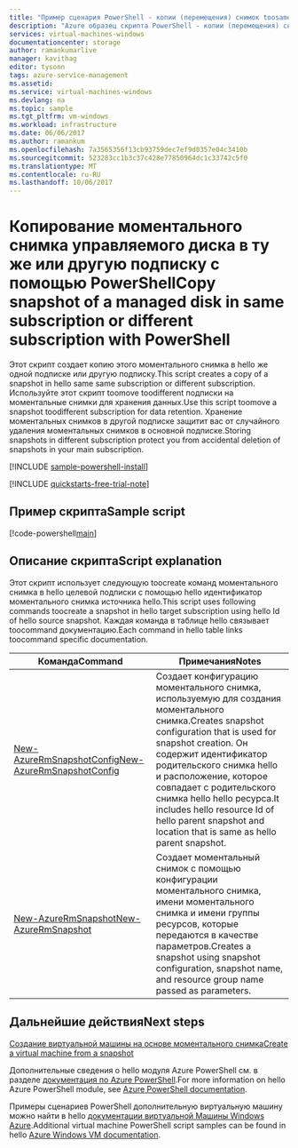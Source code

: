 ```yaml
---
title: "Пример сценария PowerShell - копии (перемещения) снимок toosame управляемого диска или другой подписке aaaAzure | Документы Microsoft"
description: "Azure образец скрипта PowerShell - копии (перемещения) снимок toosame управляемого диска или другой подписке"
services: virtual-machines-windows
documentationcenter: storage
author: ramankumarlive
manager: kavithag
editor: tysonn
tags: azure-service-management
ms.assetid: 
ms.service: virtual-machines-windows
ms.devlang: na
ms.topic: sample
ms.tgt_pltfrm: vm-windows
ms.workload: infrastructure
ms.date: 06/06/2017
ms.author: ramankum
ms.openlocfilehash: 7a3565356f13cb93759dec7ef9d0357e04c3410b
ms.sourcegitcommit: 523283cc1b3c37c428e77850964dc1c33742c5f0
ms.translationtype: MT
ms.contentlocale: ru-RU
ms.lasthandoff: 10/06/2017
---
```

# <a name="copy-snapshot-of-a-managed-disk-in-same-subscription-or-different-subscription-with-powershell"></a><span data-ttu-id="5b9bc-103">Копирование моментального снимка управляемого диска в ту же или другую подписку с помощью PowerShell</span><span class="sxs-lookup"><span data-stu-id="5b9bc-103">Copy snapshot of a managed disk in same subscription or different subscription with PowerShell</span></span>

<span data-ttu-id="5b9bc-104">Этот скрипт создает копию этого моментального снимка в hello же одной подписке или другую подписку.</span><span class="sxs-lookup"><span data-stu-id="5b9bc-104">This script creates a copy of a snapshot in hello same same subscription or different subscription.</span></span> <span data-ttu-id="5b9bc-105">Используйте этот скрипт toomove toodifferent подписки на моментальные снимки для хранения данных.</span><span class="sxs-lookup"><span data-stu-id="5b9bc-105">Use this script toomove a snapshot toodifferent subscription for data retention.</span></span> <span data-ttu-id="5b9bc-106">Хранение моментальных снимков в другой подписке защитит вас от случайного удаления моментальных снимков в основной подписке.</span><span class="sxs-lookup"><span data-stu-id="5b9bc-106">Storing snapshots in different subscription protect you from accidental deletion of snapshots in your main subscription.</span></span> 

[!INCLUDE [sample-powershell-install](../../../includes/sample-powershell-install.md)]

[!INCLUDE [quickstarts-free-trial-note](../../../includes/quickstarts-free-trial-note.md)]

## <a name="sample-script"></a><span data-ttu-id="5b9bc-107">Пример скрипта</span><span class="sxs-lookup"><span data-stu-id="5b9bc-107">Sample script</span></span>

[!code-powershell[main](../../../powershell_scripts/storage/copy-snapshot-to-same-or-different-subscription/copy-snapshot-to-same-or-different-subscription.ps1 "Copy snapshot")]


## <a name="script-explanation"></a><span data-ttu-id="5b9bc-108">Описание скрипта</span><span class="sxs-lookup"><span data-stu-id="5b9bc-108">Script explanation</span></span>

<span data-ttu-id="5b9bc-109">Этот скрипт использует следующую toocreate команд моментального снимка в hello целевой подписки с помощью hello идентификатор моментального снимка источника hello.</span><span class="sxs-lookup"><span data-stu-id="5b9bc-109">This script uses following commands toocreate a snapshot in hello target subscription using hello Id of hello source snapshot.</span></span> <span data-ttu-id="5b9bc-110">Каждая команда в таблице hello связывает toocommand документацию.</span><span class="sxs-lookup"><span data-stu-id="5b9bc-110">Each command in hello table links toocommand specific documentation.</span></span>

| <span data-ttu-id="5b9bc-111">Команда</span><span class="sxs-lookup"><span data-stu-id="5b9bc-111">Command</span></span> | <span data-ttu-id="5b9bc-112">Примечания</span><span class="sxs-lookup"><span data-stu-id="5b9bc-112">Notes</span></span> |
|---|---|
| [<span data-ttu-id="5b9bc-113">New-AzureRmSnapshotConfig</span><span class="sxs-lookup"><span data-stu-id="5b9bc-113">New-AzureRmSnapshotConfig</span></span>](/powershell/module/azurerm.compute/New-AzureRmSnapshotConfig) | <span data-ttu-id="5b9bc-114">Создает конфигурацию моментального снимка, используемую для создания моментального снимка.</span><span class="sxs-lookup"><span data-stu-id="5b9bc-114">Creates snapshot configuration that is used for snapshot creation.</span></span> <span data-ttu-id="5b9bc-115">Он содержит идентификатор родительского снимка hello и расположение, которое совпадает с родительского снимка hello hello ресурса.</span><span class="sxs-lookup"><span data-stu-id="5b9bc-115">It includes hello resource Id of hello parent snapshot and location that is same as hello parent snapshot.</span></span>  |
| [<span data-ttu-id="5b9bc-116">New-AzureRmSnapshot</span><span class="sxs-lookup"><span data-stu-id="5b9bc-116">New-AzureRmSnapshot</span></span>](/powershell/module/azurerm.compute/New-AzureRmDisk) | <span data-ttu-id="5b9bc-117">Создает моментальный снимок с помощью конфигурации моментального снимка, имени моментального снимка и имени группы ресурсов, которые передаются в качестве параметров.</span><span class="sxs-lookup"><span data-stu-id="5b9bc-117">Creates a snapshot using snapshot configuration, snapshot name, and resource group name passed as parameters.</span></span> |


## <a name="next-steps"></a><span data-ttu-id="5b9bc-118">Дальнейшие действия</span><span class="sxs-lookup"><span data-stu-id="5b9bc-118">Next steps</span></span>

[<span data-ttu-id="5b9bc-119">Создание виртуальной машины на основе моментального снимка</span><span class="sxs-lookup"><span data-stu-id="5b9bc-119">Create a virtual machine from a snapshot</span></span>](./../../virtual-machines/scripts/virtual-machines-windows-powershell-sample-create-vm-from-snapshot.md?toc=%2fpowershell%2fmodule%2ftoc.json)

<span data-ttu-id="5b9bc-120">Дополнительные сведения о hello модуля Azure PowerShell см. в разделе [документация по Azure PowerShell](/powershell/azure/overview).</span><span class="sxs-lookup"><span data-stu-id="5b9bc-120">For more information on hello Azure PowerShell module, see [Azure PowerShell documentation](/powershell/azure/overview).</span></span>

<span data-ttu-id="5b9bc-121">Примеры сценариев PowerShell дополнительную виртуальную машину можно найти в hello [документации виртуальной Машины Windows Azure](../../virtual-machines/windows/powershell-samples.md?toc=%2fazure%2fvirtual-machines%2fwindows%2ftoc.json).</span><span class="sxs-lookup"><span data-stu-id="5b9bc-121">Additional virtual machine PowerShell script samples can be found in hello [Azure Windows VM documentation](../../virtual-machines/windows/powershell-samples.md?toc=%2fazure%2fvirtual-machines%2fwindows%2ftoc.json).</span></span>

